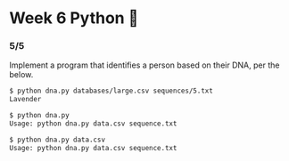 # Week 6 Python 🐍 
### 5/5
Implement a program that identifies a person based on their DNA, per the below.
```bash
$ python dna.py databases/large.csv sequences/5.txt
Lavender
```
```bash
$ python dna.py
Usage: python dna.py data.csv sequence.txt
```
```bash
$ python dna.py data.csv
Usage: python dna.py data.csv sequence.txt
```
